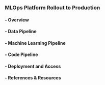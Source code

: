 ### MLOps Platform Rollout to Production
#### - Overview
#### - Data Pipeline
#### - Machine Learning Pipeline
#### - Code Pipeline
#### - Deployment and Access
#### - References & Resources


